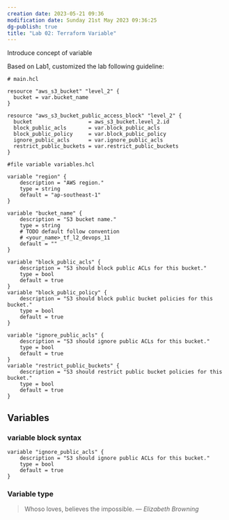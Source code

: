 ```yaml
---
creation date: 2023-05-21 09:36
modification date: Sunday 21st May 2023 09:36:25
dg-publish: true
title: "Lab 02: Terraform Variable"
---
```


Introduce concept of variable 

Based on Lab1, customized the lab following guideline:

```hcl
# main.hcl 

resource "aws_s3_bucket" "level_2" {
  bucket = var.bucket_name
}

resource "aws_s3_bucket_public_access_block" "level_2" {
  bucket                  = aws_s3_bucket.level_2.id
  block_public_acls       = var.block_public_acls
  block_public_policy     = var.block_public_policy
  ignore_public_acls      = var.ignore_public_acls
  restrict_public_buckets = var.restrict_public_buckets
}

```

```hcl
#file variable variables.hcl

variable "region" {  
	description = "AWS region."  
	type = string  
	default = "ap-southeast-1"  
}  
 
variable "bucket_name" {  
	description = "S3 bucket name."  
	type = string  
	# TODO default follow convention 
	# <your_name>_tf_l2_devops_11
	default = ""
}  
  
variable "block_public_acls" {  
	description = "S3 should block public ACLs for this bucket."  
	type = bool  
	default = true  
}  
variable "block_public_policy" {  
	description = "S3 should block public bucket policies for this bucket."  
	type = bool  
	default = true  
}  
  
variable "ignore_public_acls" {  
	description = "S3 should ignore public ACLs for this bucket."  
	type = bool  
	default = true  
}  
variable "restrict_public_buckets" {  
	description = "S3 should restrict public bucket policies for this bucket."  
	type = bool  
	default = true  
}
```


## Variables 

### variable block syntax 

```hcl 
variable "ignore_public_acls" {  
	description = "S3 should ignore public ACLs for this bucket."  
	type = bool  
	default = true  
}
```

### Variable type



> Whoso loves, believes the impossible.
> — <cite>Elizabeth Browning</cite>
